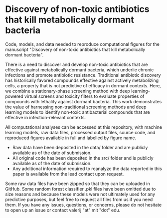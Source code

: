 # Discovery of non-toxic antibiotics that kill metabolically dormant bacteria
Code, models, and data needed to reproduce computational figures for the manuscript "Discovery of non-toxic antibiotics that kill metabolically dormant bacteria".

There is a need to discover and develop non-toxic antibiotics that are effective against metabolically dormant bacteria, which underlie chronic infections and promote antibiotic resistance. Traditional antibiotic discovery has historically favored compounds effective against actively metabolizing cells, a property that is not predictive of efficacy in dormant contexts. Here, we combine a stationary-phase screening method with deep learning-powered virtual screens and toxicity filters to evaluate properties of compounds with lethality against dormant bacteria. This work demonstrates the value of harnessing non-traditional screening methods and deep learning models to identify non-toxic antibacterial compounds that are effective in infection-relevant contexts.

All computational analyses can be accessed at this repository, with machine learning models, raw data files, processed output files, source code, and reproduced figures available in full and labelled by figure name. 
* Raw data have been deposited in the data/ folder and are publicly available as of the date of submission. 
* All original code has been deposited in the src/ folder and is publicly available as of the date of submission. 
* Any additional information required to reanalyze the data reported in this paper is available from the lead contact upon request.

Some raw data files have been zipped so that they can be uploaded in GitHub. Some random forest classifier .pkl files have been omitted due to size reasons and because these models were not ultimately used for any predictive purposes, but feel free to request all files from us if you need them. If you have any issues, questions, or concerns, please do not hesitate to open up an issue or contact valerij "at" mit "dot" edu.
